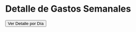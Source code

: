 <!DOCTYPE html>
<html lang="es">
<head>
  <meta charset="UTF-8">
  <title>Administración de Finanzas</title>
  <style>
    /* Aquí podrías agregar estilos CSS si los necesitas */
  </style>
</head>
<body>
  <h1>Detalle de Gastos Semanales</h1>
  
  <button id="btnDetalle" onclick="mostrarDetalleDiaEspecifico()">Ver Detalle por Día</button>

  <div id="detalleGastos" style="display: none;">
    <!-- Aquí se desplegarán los detalles de los gastos -->
  </div>

  <script>
    function mostrarDetalleDiaEspecifico() {
      // Aquí podrías agregar lógica para mostrar el detalle de gastos por día
      // Por ahora, solo un mensaje de ejemplo
      document.getElementById('detalleGastos').innerHTML = '<p>Detalles de gastos del día seleccionado...</p>';
      document.getElementById('detalleGastos').style.display = 'block';
    }
  </script>
</body>
</html>

